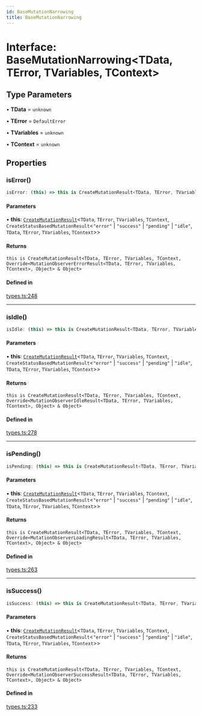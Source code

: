 ```yaml
---
id: BaseMutationNarrowing
title: BaseMutationNarrowing
---
```


# Interface: BaseMutationNarrowing\<TData, TError, TVariables, TContext\>

## Type Parameters

• **TData** = `unknown`

• **TError** = `DefaultError`

• **TVariables** = `unknown`

• **TContext** = `unknown`

## Properties

### isError()

```ts
isError: (this) => this is CreateMutationResult<TData, TError, TVariables, TContext, Override<MutationObserverErrorResult<TData, TError, TVariables, TContext>, Object> & Object>;
```

#### Parameters

• **this**: [`CreateMutationResult`](CreateMutationResult.md)\<`TData`, `TError`, `TVariables`, `TContext`, `CreateStatusBasedMutationResult`\<`"error"` \| `"success"` \| `"pending"` \| `"idle"`, `TData`, `TError`, `TVariables`, `TContext`\>\>

#### Returns

`this is CreateMutationResult<TData, TError, TVariables, TContext, Override<MutationObserverErrorResult<TData, TError, TVariables, TContext>, Object> & Object>`

#### Defined in

[types.ts:248](https://github.com/TanStack/query/blob/27861961bbb36e9bc25fcd45cff21b5645f02f9b/packages/angular-query-experimental/src/types.ts#L248)

---

### isIdle()

```ts
isIdle: (this) => this is CreateMutationResult<TData, TError, TVariables, TContext, Override<MutationObserverIdleResult<TData, TError, TVariables, TContext>, Object> & Object>;
```

#### Parameters

• **this**: [`CreateMutationResult`](CreateMutationResult.md)\<`TData`, `TError`, `TVariables`, `TContext`, `CreateStatusBasedMutationResult`\<`"error"` \| `"success"` \| `"pending"` \| `"idle"`, `TData`, `TError`, `TVariables`, `TContext`\>\>

#### Returns

`this is CreateMutationResult<TData, TError, TVariables, TContext, Override<MutationObserverIdleResult<TData, TError, TVariables, TContext>, Object> & Object>`

#### Defined in

[types.ts:278](https://github.com/TanStack/query/blob/27861961bbb36e9bc25fcd45cff21b5645f02f9b/packages/angular-query-experimental/src/types.ts#L278)

---

### isPending()

```ts
isPending: (this) => this is CreateMutationResult<TData, TError, TVariables, TContext, Override<MutationObserverLoadingResult<TData, TError, TVariables, TContext>, Object> & Object>;
```

#### Parameters

• **this**: [`CreateMutationResult`](CreateMutationResult.md)\<`TData`, `TError`, `TVariables`, `TContext`, `CreateStatusBasedMutationResult`\<`"error"` \| `"success"` \| `"pending"` \| `"idle"`, `TData`, `TError`, `TVariables`, `TContext`\>\>

#### Returns

`this is CreateMutationResult<TData, TError, TVariables, TContext, Override<MutationObserverLoadingResult<TData, TError, TVariables, TContext>, Object> & Object>`

#### Defined in

[types.ts:263](https://github.com/TanStack/query/blob/27861961bbb36e9bc25fcd45cff21b5645f02f9b/packages/angular-query-experimental/src/types.ts#L263)

---

### isSuccess()

```ts
isSuccess: (this) => this is CreateMutationResult<TData, TError, TVariables, TContext, Override<MutationObserverSuccessResult<TData, TError, TVariables, TContext>, Object> & Object>;
```

#### Parameters

• **this**: [`CreateMutationResult`](CreateMutationResult.md)\<`TData`, `TError`, `TVariables`, `TContext`, `CreateStatusBasedMutationResult`\<`"error"` \| `"success"` \| `"pending"` \| `"idle"`, `TData`, `TError`, `TVariables`, `TContext`\>\>

#### Returns

`this is CreateMutationResult<TData, TError, TVariables, TContext, Override<MutationObserverSuccessResult<TData, TError, TVariables, TContext>, Object> & Object>`

#### Defined in

[types.ts:233](https://github.com/TanStack/query/blob/27861961bbb36e9bc25fcd45cff21b5645f02f9b/packages/angular-query-experimental/src/types.ts#L233)
